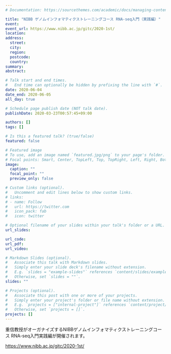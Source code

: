 ```yaml
---
# Documentation: https://sourcethemes.com/academic/docs/managing-content/

title: "NIBB ゲノムインフォマティクストレーニングコース RNA-seq入門（実践編）"
event:
event_url: https://www.nibb.ac.jp/gitc/2020-1st/
location:
address:
  street:
  city:
  region:
  postcode:
  country:
summary:
abstract:

# Talk start and end times.
#   End time can optionally be hidden by prefixing the line with `#`.
date: 2020-06-04
date_end: 2020-06-05
all_day: true

# Schedule page publish date (NOT talk date).
publishDate: 2020-03-23T00:57:45+09:00

authors: []
tags: []

# Is this a featured talk? (true/false)
featured: false

# Featured image
# To use, add an image named `featured.jpg/png` to your page's folder. 
# Focal points: Smart, Center, TopLeft, Top, TopRight, Left, Right, BottomLeft, Bottom, BottomRight.
image:
  caption: ""
  focal_point: ""
  preview_only: false

# Custom links (optional).
#   Uncomment and edit lines below to show custom links.
# links:
# - name: Follow
#   url: https://twitter.com
#   icon_pack: fab
#   icon: twitter

# Optional filename of your slides within your talk's folder or a URL.
url_slides:

url_code:
url_pdf:
url_video:

# Markdown Slides (optional).
#   Associate this talk with Markdown slides.
#   Simply enter your slide deck's filename without extension.
#   E.g. `slides = "example-slides"` references `content/slides/example-slides.md`.
#   Otherwise, set `slides = ""`.
slides: ""

# Projects (optional).
#   Associate this post with one or more of your projects.
#   Simply enter your project's folder or file name without extension.
#   E.g. `projects = ["internal-project"]` references `content/project/deep-learning/index.md`.
#   Otherwise, set `projects = []`.
projects: []
---
```

重信教授がオーガナイズするNIBBゲノムインフォマティクストレーニングコース RNA-seq入門実践編が開催されます。

https://www.nibb.ac.jp/gitc/2020-1st/
